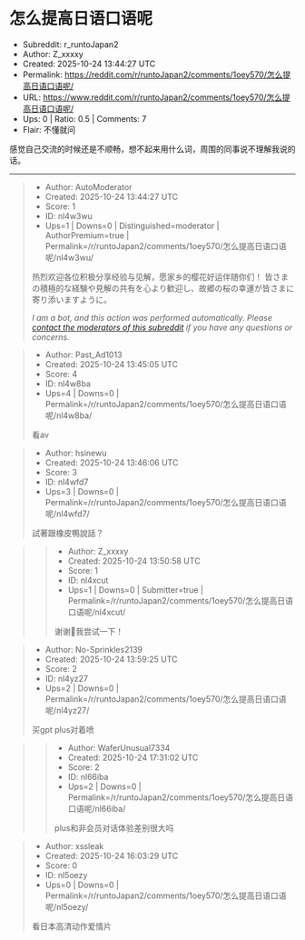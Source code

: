 # 怎么提高日语口语呢

- Subreddit: r_runtoJapan2
- Author: Z_xxxxy
- Created: 2025-10-24 13:44:27 UTC
- Permalink: https://reddit.com/r/runtoJapan2/comments/1oey570/怎么提高日语口语呢/
- URL: https://www.reddit.com/r/runtoJapan2/comments/1oey570/怎么提高日语口语呢/
- Ups: 0 | Ratio: 0.5 | Comments: 7
- Flair: 不懂就问


感觉自己交流的时候还是不顺畅，想不起来用什么词，周围的同事说不理解我说的话。


---

> - Author: AutoModerator
> - Created: 2025-10-24 13:44:27 UTC
> - Score: 1
> - ID: nl4w3wu
> - Ups=1 | Downs=0 | Distinguished=moderator | AuthorPremium=true | Permalink=/r/runtoJapan2/comments/1oey570/怎么提高日语口语呢/nl4w3wu/
>
> 热烈欢迎各位积极分享经验与见解，愿家乡的樱花好运伴随你们！
> 皆さまの積極的な経験や見解の共有を心より歓迎し、故郷の桜の幸運が皆さまに寄り添いますように。
> 
> *I am a bot, and this action was performed automatically. Please [contact the moderators of this subreddit](/message/compose/?to=/r/runtoJapan2) if you have any questions or concerns.*

> - Author: Past_Ad1013
> - Created: 2025-10-24 13:45:05 UTC
> - Score: 4
> - ID: nl4w8ba
> - Ups=4 | Downs=0 | Permalink=/r/runtoJapan2/comments/1oey570/怎么提高日语口语呢/nl4w8ba/
>
> 看av

> - Author: hsinewu
> - Created: 2025-10-24 13:46:06 UTC
> - Score: 3
> - ID: nl4wfd7
> - Ups=3 | Downs=0 | Permalink=/r/runtoJapan2/comments/1oey570/怎么提高日语口语呢/nl4wfd7/
>
> 試著跟橡皮鴨說話？

>> - Author: Z_xxxxy
>> - Created: 2025-10-24 13:50:58 UTC
>> - Score: 1
>> - ID: nl4xcut
>> - Ups=1 | Downs=0 | Submitter=true | Permalink=/r/runtoJapan2/comments/1oey570/怎么提高日语口语呢/nl4xcut/
>>
>> 谢谢🙏我尝试一下！

> - Author: No-Sprinkles2139
> - Created: 2025-10-24 13:59:25 UTC
> - Score: 2
> - ID: nl4yz27
> - Ups=2 | Downs=0 | Permalink=/r/runtoJapan2/comments/1oey570/怎么提高日语口语呢/nl4yz27/
>
>  买gpt plus对着喷

>> - Author: WaferUnusual7334
>> - Created: 2025-10-24 17:31:02 UTC
>> - Score: 2
>> - ID: nl66iba
>> - Ups=2 | Downs=0 | Permalink=/r/runtoJapan2/comments/1oey570/怎么提高日语口语呢/nl66iba/
>>
>> plus和非会员对话体验差别很大吗

> - Author: xssleak
> - Created: 2025-10-24 16:03:29 UTC
> - Score: 0
> - ID: nl5oezy
> - Ups=0 | Downs=0 | Permalink=/r/runtoJapan2/comments/1oey570/怎么提高日语口语呢/nl5oezy/
>
> 看日本高清动作爱情片
